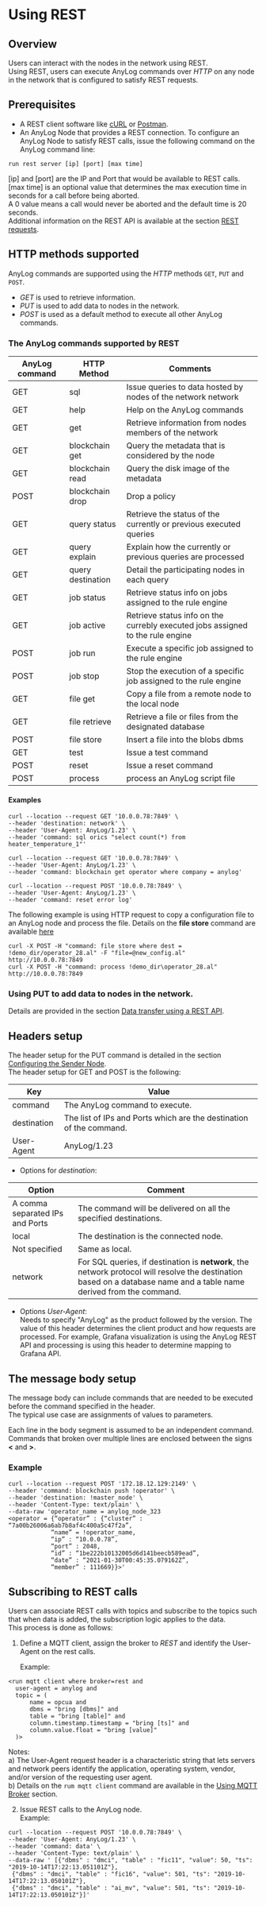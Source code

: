 # Using REST

## Overview

Users can interact with the nodes in the network using REST.  
Using REST, users can execute AnyLog commands over _HTTP_ on any node in the network that is configured to satisfy REST requests.

## Prerequisites

* A REST client software like [cURL](https://man7.org/linux/man-pages/man1/curl.1.html) or [Postman](https://www.postman.com/).
* An AnyLog Node that provides a REST connection.
To configure an AnyLog Node to satisfy REST calls, issue the following command on the AnyLog command line:  
```anylog
run rest server [ip] [port] [max time]
```

[ip] and [port] are the IP and Port that would be available to REST calls.  
[max time] is an optional value that determines the max execution time in seconds for a call before being aborted.  
A 0 value means a call would never be aborted and the default time is 20 seconds.    
Additional information on the REST API is available at the section [REST requests](background%20processes.md#rest-requests).
  
## HTTP methods supported

AnyLog commands are supported using the _HTTP_ methods `GET`, `PUT` and `POST`.  
* _GET_ is used to retrieve information.  
* _PUT_ is used to add data to nodes in the network.  
* _POST_ is used as a default method to execute all other AnyLog commands.  

### The AnyLog commands supported by REST

| AnyLog command | HTTP Method       | Comments                                                                       | 
|----------------|-------------------|--------------------------------------------------------------------------------|
| GET            | sql               | Issue queries to data hosted by nodes of the network network                   |
| GET            | help              | Help on the AnyLog commands                                                    |
| GET            | get               | Retrieve information from nodes members of the network                         |
| GET            | blockchain get    | Query the metadata that is considered by the node                              |
| GET            | blockchain read   | Query the disk image of the metadata                                           |
| POST           | blockchain drop   | Drop a policy                                                                  |
| GET            | query status      | Retrieve the status of the currently or previous executed queries              |
| GET            | query explain     | Explain how the currently or previous queries are processed                    |
| GET            | query destination | Detail the participating nodes in each query                                   |
| GET            | job status        | Retrieve status info on jobs assigned to the rule engine                       |
| GET            | job active        | Retrieve status info on the currebly executed jobs assigned to the rule engine |
| POST           | job run           | Execute a specific job assigned to the rule engine                             |
| POST           | job stop          | Stop the execution of a specific job assigned to the rule engine               |
| GET            | file get          | Copy a file from a remote node to the local node                               |
| GET            | file retrieve     | Retrieve a file or files from the designated database                          |
| POST           | file store        | Insert a file into the blobs dbms                                              |
| GET            | test              | Issue a test command                                                           |
| POST           | reset             | Issue a reset command                                                          |
| POST           | process           | process an AnyLog script file                                                  |

#### Examples

```anylog
curl --location --request GET '10.0.0.78:7849' \
--header 'destination: network' \
--header 'User-Agent: AnyLog/1.23' \
--header 'command: sql orics "select count(*) from heater_temperature_1"'
```

```anylog
curl --location --request GET '10.0.0.78:7849' \
--header 'User-Agent: AnyLog/1.23' \
--header 'command: blockchain get operator where company = anylog'
```

```anylog
curl --location --request POST '10.0.0.78:7849' \
--header 'User-Agent: AnyLog/1.23' \
--header 'command: reset error log'
```

The following example is using HTTP request to copy a configuration file to an AnyLog node and process the file.
Details on the **file store** command are available [here](image%20mapping.md#insert-a-file-to-a-local-database)
```anylog
curl -X POST -H "command: file store where dest = !demo_dir/operator_28.al" -F "file=@new_config.al" http://10.0.0.78:7849
curl -X POST -H "command: process !demo_dir\operator_28.al" http://10.0.0.78:7849
```


### Using PUT to add data to nodes in the network.

Details are provided in  the section [Data transfer using a REST API](adding%20data.md#data-transfer-using-a-rest-api).

## Headers setup

The header setup for the PUT command is detailed in the section [Configuring the Sender Node](adding%20data.md#configuring-the-sender-node--a-client-node-which-is-not-necessarily-a-member-of-the-anylog-network--).  
The header setup for GET and POST is the following:

| Key        | Value  |
| ---------- | -------| 
| command    | The AnyLog command to execute. |
| destination | The list of IPs and Ports which are the destination of the command. |
| User-Agent | AnyLog/1.23 |


* Options for _destination_:

| Option                           | Comment                                                                                                                                                               | 
|----------------------------------|-----------------------------------------------------------------------------------------------------------------------------------------------------------------------| 
|  A comma separated IPs and Ports | The command will be delivered on all the specified destinations.                                                                                                      |                                                                                                      
| local                            | The destination is the connected node.                                                                                                                                |
| Not specified                    | Same as local.                                                                                                                                                        |
| network                          | For SQL queries, if destination is **network**, the network protocol will resolve the destination based on a database name and a table name derived from the command. |

* Options _User-Agent_:  
Needs to specify "AnyLog" as the product followed by the version. 
  The value of this header determines the client product and how requests are processed. 
  For example, Grafana visualization is using the AnyLog REST API and processing is using this header to determine mapping to Grafana API.

## The message body setup

The message body can include commands that are needed to be executed before the command specified in the header.  
The typical use case are assignments of values to parameters.

Each line in the body segment is assumed to be an independent command.
Commands that broken over multiple lines are enclosed between the signs **<** and **>**.

### Example

```shell
curl --location --request POST '172.18.12.129:2149' \
--header 'command: blockchain push !operator' \
--header 'destination: !master_node' \
--header 'Content-Type: text/plain' \
--data-raw 'operator_name = anylog_node_323
<operator = {“operator” : {“cluster” : “7a00b26006a6ab7b8af4c400a5c47f2a”,
            “name” = !operator_name,
            “ip” : “10.0.0.78”,
            “port” : 2048,
            “id” : “1be222b10132005d6d141beecb589ead”,
            “date” : “2021-01-30T00:45:35.079162Z”,
            “member” : 111669}}>'
``` 

## Subscribing to REST calls 

Users can associate REST calls with topics and subscribe to the topics such that when data is added, the subscription logic applies to the data.  
This process is done as follows:

1. Define a MQTT client, assign the broker to _REST_ and identify the User-Agent on the rest calls.     
   
   Example: 
  ```anylog
  <run mqtt client where broker=rest and 
    user-agent = anylog and 
    topic = (
        name = opcua and 
        dbms = "bring [dbms]" and 
        table = "bring [table]" and 
        column.timestamp.timestamp = "bring [ts]" and 
        column.value.float = "bring [value]"
    )> 
  ```
    
  Notes:  
  a) The User-Agent request header is a characteristic string that lets servers and network peers identify the application, operating system, vendor, and/or version of the requesting user agent.  
  b) Details on the `rum mqtt client` command are available in the [Using MQTT Broker](message%20broker.md) section.

2. Issue REST calls to the AnyLog node.  
   Example:  
```shell
curl --location --request POST '10.0.0.78:7849' \
--header 'User-Agent: AnyLog/1.23' \
--header 'command: data' \
--header 'Content-Type: text/plain' \
--data-raw ' [{"dbms" : "dmci", "table" : "fic11", "value": 50, "ts": "2019-10-14T17:22:13.051101Z"},
 {"dbms" : "dmci", "table" : "fic16", "value": 501, "ts": "2019-10-14T17:22:13.050101Z"},
 {"dbms" : "dmci", "table" : "ai_mv", "value": 501, "ts": "2019-10-14T17:22:13.050101Z"}]'
```